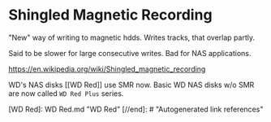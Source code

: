 # Shingled Magnetic Recording

"New" way of writing to magnetic hdds. Writes tracks, that overlap partly.

Said to be slower for large consecutive writes. Bad for NAS applications.

https://en.wikipedia.org/wiki/Shingled_magnetic_recording

WD's NAS disks [[WD Red]] use SMR now. Basic WD NAS disks w/o SMR are now called `WD Red Plus` series.

[//begin]: # "Autogenerated link references for markdown compatibility"
[WD Red]: WD Red.md "WD Red"
[//end]: # "Autogenerated link references"